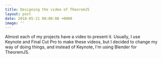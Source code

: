 ```yaml
---
title: Designing the video of TheoremJS
layout: post
date: 2018-05-21 00:00:00 +0000
image: ''
---
```

Almost each of my projects have a video to present it. Usually, I use Keynote and Final Cut Pro to make these videos, but I decided to change my way of doing things, and instead of Keynote, I'm using Blender for TheoremJS.